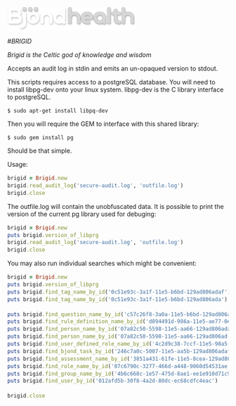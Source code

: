 ![alt text](https://github.com/Bjond/rbrigid/blob/master/images/bjondhealthlogo-whitegrey.png "Bjönd Inc.")

#*BRIGID*

_Brigid is the Celtic god of knowledge and wisdom_

Accepts an audit log in stdin and emits an un-opaqued version to stdout.

This scripts requires access to a postgreSQL database. You will need to install libpg-dev
onto your linux system. libpg-dev is the C library interface to postgreSQL.

```shell
$ sudo apt-get install libpq-dev
```

Then you will require the GEM to interface with this shared library:

```shell
$ sudo gem install pg
```

Should be that simple. 


Usage: 

```ruby
brigid = Brigid.new
brigid.read_audit_log('secure-audit.log', 'outfile.log')
brigid.close
```

The outfile.log will contain the unobfuscated data. It is possible to print the version of the current pg library
used for debuging:

```ruby
brigid = Brigid.new
puts brigid.version_of_libprg
brigid.read_audit_log('secure-audit.log', 'outfile.log')
brigid.close
```

You may also run individual searches which might be convenient:

```ruby
brigid = Brigid.new
puts brigid.version_of_libprg
puts brigid.find_tag_name_by_id('0c51e93c-3a1f-11e5-b6bd-129ad806adaf')
puts brigid.find_tag_name_by_id('0c51e93c-3a1f-11e5-b6bd-129ad806ada').nil?

puts brigid.find_question_name_by_id('c57c26f8-3a0a-11e5-b6bd-129ad806adaf')
puts brigid.find_rule_definition_name_by_id('d894491d-986a-11e5-ae77-0eb49f101791')
puts brigid.find_person_name_by_id('07a82c50-5598-11e5-aa66-129ad806adaf')
puts brigid.find_person_name_by_id('07a82c50-5598-11e5-aa66-129ad806ad').nil?
puts brigid.find_user_defined_role_name_by_id('4c2d9c38-7ccf-11e5-98a5-0ebd4f99f70f')
puts brigid.find_bjond_task_by_id('246c7a0c-5007-11e5-aa5b-129ad806adaf')
puts brigid.find_assessment_name_by_id('3851a431-61fe-11e5-8cea-129ad806adaf')
puts brigid.find_role_name_by_id('07c6790c-3277-466d-a448-9060d54531ae')
puts brigid.find_group_name_by_id('4b6c668c-1e57-475d-8ae1-ee1e910d71c9')
puts brigid.find_user_by_id('012afd5b-30f8-4a2d-80dc-ec68cdfc4eac')

brigid.close
```





